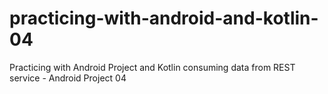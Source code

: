 # practicing-with-android-and-kotlin-04
Practicing with Android Project and Kotlin consuming data from REST service - Android Project 04
